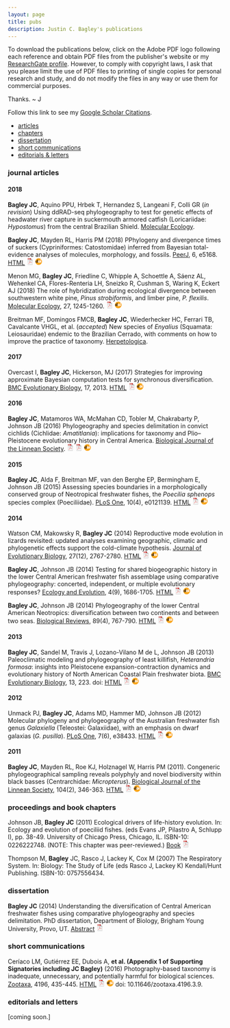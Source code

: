 ```yaml
---
layout: page
title: pubs
description: Justin C. Bagley's publications
---
```


To download the publications below, click on the Adobe PDF logo following each reference 
and obtain PDF files from the publisher's website or my [ResearchGate profile](https://www.researchgate.net/profile/Justin_Bagley2).  However, to comply with copyright laws, I ask that you please limit the use of PDF files to printing 
of single copies for personal research and study, and do not modify the files in any way or 
use them for commercial purposes.

Thanks. ~ J

Follow this link to see my [Google Scholar Citations](https://scholar.google.com/citations?user=H9FM85AAAAAJ&hl=en).

<div class="navbar">
    <div class="navbar-inner">
        <ul class="nav">
            <li><a href="#articles">articles</a></li>
            <li><a href="#chapters">chapters</a></li>
            <li><a href="#thesis">dissertation</a></li>
            <li><a href="#short_comm">short communications</a></li>
            <li><a href="#letters">editorials & letters</a></li>
        </ul>
    </div>
</div>


### <a name="articles"></a>journal articles

#### 2018

**Bagley JC**, Aquino PPU, Hrbek T, Hernandez S, Langeani F, Colli GR (_in revision_) Using 
ddRAD-seq phylogeography to test for genetic effects of headwater river capture in 
suckermouth armored catfish (Loricariidae: _Hypostomus_) from the central Brazilian Shield. 
[Molecular Ecology](https://onlinelibrary.wiley.com/journal/1365294x).
<!-- * 16 * -->

**Bagley JC**, Mayden RL, Harris PM (2018) PPhylogeny and divergence times of suckers 
(Cypriniformes: Catostomidae) inferred from Bayesian total-evidence analyses of molecules, 
morphology, and fossils. [PeerJ](https://peerj.com), 6, e5168.
[HTML](https://peerj.com/articles/5168/)
[![pdf](icons16/pdf-icon.png)](https://peerj.com/articles/5168.pdf)
[![doi](icons16/doi-icon.png)](https://doi.org/10.7717/peerj.5168)
<!-- * 15 * -->
 
Menon MG, **Bagley JC**, Friedline C, Whipple A, Schoettle A, Sáenz AL, Wehenkel CA, 
Flores-Renteria LH, Sneizko R, Cushman S, Waring K, Eckert AJ (2018) The role of 
hybridization during ecological divergence between southwestern white pine, _Pinus 
strobiformis_, and limber pine, _P. flexilis_. 
[Molecular Ecology](https://onlinelibrary.wiley.com/journal/1365294x), 
27, 1245-1260. 
[![pdf](icons16/pdf-icon.png)](https://www.researchgate.net/publication/322982849_The_role_of_hybridization_during_ecological_divergence_of_southwestern_white_pine_Pinus_strobiformis_and_limber_pine_P_flexilis)
[![doi](icons16/doi-icon.png)](https://doi.org/10.1111/mec.14505)
<!-- * 14 * -->
 
Breitman MF, Domingos FMCB, **Bagley JC**, Wiederhecker HC, Ferrari TB, Cavalcante VHGL, 
et al. (_accepted_) New species of _Enyalius_ (Squamata: Leiosauridae) endemic to the 
Brazilian Cerrado, with comments on how to improve the practice of taxonomy. 
[Herpetologica](http://www.hljournals.org).
<!-- * 13 * -->
 
#### 2017

Overcast I, **Bagley JC**, Hickerson, MJ (2017) Strategies for improving approximate Bayesian 
computation tests for synchronous diversification. [BMC Evolutionary Biology](https://bmcevolbiol.biomedcentral.com), 
17, 2013.
[HTML](https://bmcevolbiol.biomedcentral.com/articles/10.1186/s12862-017-1052-6)
[![pdf](icons16/pdf-icon.png)](https://bmcevolbiol.biomedcentral.com/track/pdf/10.1186/s12862-017-1052-6)
[![doi](icons16/doi-icon.png)](https://doi.org/10.1186/s12862-017-1052-6)
<!-- * 12 * -->
 
#### 2016

**Bagley JC**, Matamoros WA, McMahan CD, Tobler M, Chakrabarty P, Johnson JB (2016) 
Phylogeography and species delimitation in convict cichlids (Cichlidae: _Amatitlania_): 
implications for taxonomy and Plio–Pleistocene evolutionary history in Central America. 
[Biological Journal of the Linnean Society](https://onlinelibrary.wiley.com/journal/10958312). 
[![pdf](icons16/pdf-icon.png)](https://www.researchgate.net/publication/307882022_Phylogeography_and_species_delimitation_in_convict_cichlids_Cichlidae_Amatitlania_implications_for_taxonomy_and_Plio-Pleistocene_evolutionary_history_in_Central_America)
[![pdf](icons16/pdf-icon.png)](https://watermark.silverchair.com/bij.12845.pdf?token=AQECAHi208BE49Ooan9kkhW_Ercy7Dm3ZL_9Cf3qfKAc485ysgAAAa8wggGrBgkqhkiG9w0BBwagggGcMIIBmAIBADCCAZEGCSqGSIb3DQEHATAeBglghkgBZQMEAS4wEQQMr6IKJZ7drJK3ObKiAgEQgIIBYtn4xDJnaLPSVJEa98VsQoa9HY1eToRMDlC9aPHVIFtoBX8EjW8JtFkzp3FaSTn2WZrDCOX6nwnjJtN71LJAKut6IxhgHYY62pThw4-qVCJ_wphmUkAmjZYs9Vcpp9s-mYvPbDGzRf9RqcE64yBsGBpyxsNhnMyC-jn6ABH6OvdfmwQ0NT2XGFaL0rsxS4mE-5RfPHUEg3MKUo3Zl6OzuEDkx6wYFIvvjVaEKNH-NSm8adx9ONPrwNB-BA-tulgXWQCsFSZQ1Seb_B5845IybDA46wpOZTpFVyAze5V3C-uKtONFqO73WUzArBezRFx59WxeASdB3pgjK4SP2pS4W3gz_17enfPDFflGjwScHqGoVFc-1C51KEH-eMIpQPv74mgBpEC5swnb8ThL4I7UtxSPp5WUWJrvZGsVVPGinvg774EVmAZPQYtvIYFH_A8u5Zv_z-8ZZG8Eqx_lQSpi_rvCfQ)
[![doi](icons16/doi-icon.png)](https://doi.org/10.1111/bij.12845)
<!-- * 11 * -->
 
#### 2015

**Bagley JC**, Alda F, Breitman MF, van den Berghe EP, Bermingham E, Johnson JB (2015) Assessing 
species boundaries in a morphologically conserved group of Neotropical freshwater fishes, 
the _Poecilia sphenops_ species complex (Poeciliidae). [PLoS One](http://journals.plos.org/plosone/), 
10(4), e0121139. 
[HTML](http://journals.plos.org/plosone/article?id=10.1371/journal.pone.0121139)
[![pdf](icons16/pdf-icon.png)](http://journals.plos.org/plosone/article/file?id=10.1371/journal.pone.0121139&type=printable)
[![doi](icons16/doi-icon.png)](https://doi.org/10.1371/journal.pone.0121139)
<!-- * 10 * -->
 
#### 2014

Watson CM, Makowsky R, **Bagley JC** (2014) Reproductive mode evolution in lizards revisited: 
updated analyses examining geographic, climatic and phylogenetic effects support the 
cold-climate hypothesis. [Journal of Evolutionary Biology](https://onlinelibrary.wiley.com/journal/14209101), 
27(12), 2767-2780. 
[HTML](https://onlinelibrary.wiley.com/doi/full/10.1111/jeb.12536)
[![pdf](icons16/pdf-icon.png)](https://onlinelibrary.wiley.com/doi/epdf/10.1111/jeb.12536)
[![doi](icons16/doi-icon.png)](https://doi.org/10.1111/jeb.12536)
<!-- * 9 * -->
 
**Bagley JC**, Johnson JB (2014) Testing for shared biogeographic history in the lower Central 
American freshwater fish assemblage using comparative phylogeography: concerted, independent, 
or multiple evolutionary responses? [Ecology and Evolution](https://onlinelibrary.wiley.com/journal/20457758), 
4(9), 1686-1705. 
[HTML](https://onlinelibrary.wiley.com/doi/full/10.1002/ece3.1058)
[![pdf](icons16/pdf-icon.png)](https://onlinelibrary.wiley.com/doi/epdf/10.1002/ece3.1058)
[![doi](icons16/doi-icon.png)](https://doi.org/10.1002/ece3.1058)
<!-- * 8 * -->
 
**Bagley JC**, Johnson JB (2014) Phylogeography of the lower Central American Neotropics: 
diversification between two continents and between two seas. 
[Biological Reviews](https://onlinelibrary.wiley.com/journal/1469185x), 89(4), 767-790. 
[HTML](https://onlinelibrary.wiley.com/doi/full/10.1111/brv.12076)
[![pdf](icons16/pdf-icon.png)](https://onlinelibrary.wiley.com/doi/pdf/10.1111/brv.12076)
[![doi](icons16/doi-icon.png)](https://doi.org/10.1111/brv.12076)
<!-- * 7 * -->

#### 2013

**Bagley JC**, Sandel M, Travis J, Lozano-Vilano M de L, Johnson JB (2013) Paleoclimatic 
modeling and phylogeography of least killifish, _Heterandria formosa_: insights into 
Pleistocene expansion-contraction dynamics and evolutionary history of North American 
Coastal Plain freshwater biota. [BMC Evolutionary Biology](https://bmcevolbiol.biomedcentral.com), 
13, 223. doi: 
[HTML](https://onlinelibrary.wiley.com/doi/full/10.1111/brv.12076)
[![pdf](icons16/pdf-icon.png)](https://onlinelibrary.wiley.com/doi/pdf/10.1111/brv.12076)
[![doi](icons16/doi-icon.png)](https://doi.org/10.1186/1471-2148-13-223)
<!-- * 6 * -->
 
#### 2012

Unmack PJ, **Bagley JC**, Adams MD, Hammer MD, Johnson JB (2012) Molecular phylogeny and 
phylogeography of the Australian freshwater fish genus _Galaxiella_ (Teleostei: Galaxiidae), 
with an emphasis on dwarf galaxias (_G. pusilla_). [PLoS One](http://journals.plos.org/plosone/), 
7(6), e38433. 
[HTML](http://journals.plos.org/plosone/article?id=10.1371/journal.pone.0038433)
[![pdf](icons16/pdf-icon.png)](http://journals.plos.org/plosone/article/file?id=10.1371/journal.pone.0038433&type=printable)
[![doi](icons16/doi-icon.png)](https://doi.org/10.1371/journal.pone.0038433)
<!-- * 5 * -->
 
#### 2011

**Bagley JC**, Mayden RL, Roe KJ, Holznagel W, Harris PM (2011). Congeneric phylogeographical 
sampling reveals polyphyly and novel biodiversity within black basses (Centrarchidae: 
_Micropterus_). [Biological Journal of the Linnean Society](https://onlinelibrary.wiley.com/journal/10958312), 
104(2), 346-363. 
[HTML](https://academic.oup.com/biolinnean/article/104/2/346/2452441)
[![pdf](icons16/pdf-icon.png)](https://watermark.silverchair.com/j.1095-8312.2011.01720.x.pdf?token=AQECAHi208BE49Ooan9kkhW_Ercy7Dm3ZL_9Cf3qfKAc485ysgAAAc0wggHJBgkqhkiG9w0BBwagggG6MIIBtgIBADCCAa8GCSqGSIb3DQEHATAeBglghkgBZQMEAS4wEQQM5gssFt_izhMOCElPAgEQgIIBgDAp1Z850bpffldWmrP6NuBvAcu0TXxLhU7xxSYoR3RBFi6S2oYU66zSZm_L11C3Djbt0W8kNjA2m0jU7EtnAPuyY1RLPAFivxihz0ocKkiORb9ogClxI6gUoq4HoayJGJzgVKqggUD9Ayzp84BHAXa6iVR7YW2q2CPktuNWBoOQ0tFW1gVskVay-cCLYbfGCIMB2FDo5IoZNCVKl1OmqrPDfxEMUTN_rCmEVQv2K3GaLLCiBw_DtfMqql_YYWW9GcNBEeJy2B6U_6xG9FRe5YJN3X2i54Uz9Nf6zfDV3NcVYTfLBJVYmmang6ISTaMBEaRDg_H0TkC6h2uLIUwuRPAVXEWeCe0tk-0Jfs6VFFX4iTjoc-ivxw8CuAsumaHYGcgbX44FGcl1jL-Fd4UqL3ieIuwrtd-EdqpIca8A9U59S-xIF8QXoKmujJFEhF2q484AvlJO4ksRUigBKART90EhnTo1CAQXw9DZBIchWrny3bf23aRkYSkkzmJGdBGfyQ)
[![doi](icons16/doi-icon.png)](https://doi.org/10.1111/j.1095-8312.2011.01720.x)
<!-- * 4 * -->



### <a name="chapters"></a>proceedings and book chapters

Johnson JB, **Bagley JC** (2011) Ecological drivers of life-history evolution. In: Ecology and 
evolution of poeciliid fishes. (eds Evans JP, Pilastro A, Schlupp I), pp. 38-49. University 
of Chicago Press, Chicago, IL. ISBN-10: 0226222748. (NOTE: This chapter was peer-reviewed.) 
[Book](http://press.uchicago.edu/ucp/books/book/chicago/E/bo11124183.html)
[![pdf](icons16/pdf-icon.png)](http://www.academia.edu/download/32211231/Johnson_Bagley_2011_Ecological_drivers_of_life-history_divergence_Ch4.pdf)
<!-- * 3 * -->

Thompson M, **Bagley** JC, Rasco J, Lackey K, Cox M (2007) The Respiratory System. In: Biology: 
The Study of Life (eds Rasco J, Lackey K) Kendall/Hunt Publishing. ISBN-10: 0757556434.
<!-- * 2 * -->



### <a name="thesis"></a>dissertation

**Bagley JC** (2014) Understanding the diversification of Central American freshwater fishes 
using comparative phylogeography and species delimitation. PhD dissertation, Department of 
Biology, Brigham Young University, Provo, UT.
[Abstract](https://scholarsarchive.byu.edu/etd/5296/)
[![pdf (653k)](icons16/pdf-icon.png)](https://scholarsarchive.byu.edu/cgi/viewcontent.cgi?article=6295&context=etd)



### <a name="short_comm"></a>short communications

Ceríaco LM, Gutiérrez EE, Dubois A, **et al. (Appendix 1 of Supporting Signatories including 
JC Bagley)** (2016) Photography-based taxonomy is inadequate, unnecessary, and potentially 
harmful for biological sciences. [Zootaxa](http://www.mapress.com/j/zt/), 
4196, 435-445. 
[HTML](http://mapress.com/j/zt/article/view/zootaxa.4196.3.9)
[![pdf](icons16/pdf-icon.png)](http://mapress.com/j/zt/article/view/zootaxa.4196.3.9/9439)
[![doi](icons16/doi-icon.png)](https://doi.org/10.11646/zootaxa.4196.3.9)
doi: 10.11646/zootaxa.4196.3.9.
<!-- * 1 * -->


### <a name="editorials"></a>editorials and letters

[coming soon.]
